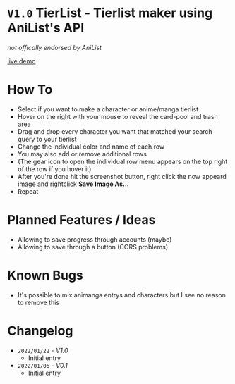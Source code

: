 # `V1.0` TierList - Tierlist maker using AniList's API

_not offically endorsed by AniList_

[live demo](https://anzuftnw.github.io/tl/)

# How To

- Select if you want to make a character or anime/manga tierlist
- Hover on the right with your mouse to reveal the card-pool and trash area
- Drag and drop every character you want that matched your search query to your tierlist
- Change the individual color and name of each row
- You may also add or remove additional rows
- (The gear icon to open the individual row menu appears on the top right of the row if you hover it)
- After you're done hit the screenshot button, right click the now appeard image and rightclick **Save Image As...**
- Repeat

# Planned Features / Ideas

- Allowing to save progress through accounts (maybe)
- Allowing to save through a button (CORS problems)

# Known Bugs

- It's possible to mix animanga entrys and characters but I see no reason to remove this

# Changelog

- `2022/01/22` - _V1.0_
  - Initial entry
- `2022/01/06` - _V0.1_
  - Initial entry
